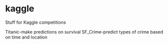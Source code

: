 # kaggle
Stuff for Kaggle competitions

Titanic-make predictions on survival
SF_Crime-predict types of crime based on time and location
